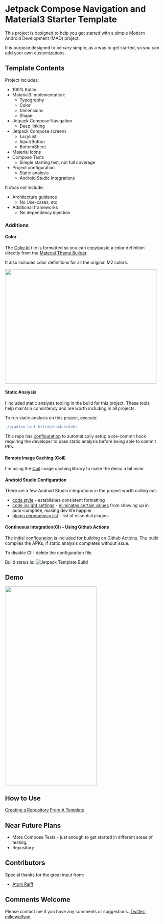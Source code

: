# Jetpack Compose Navigation and Material3 Starter Template

This project is designed to help you get started with a simple Modern Android Development (MAD) project.

It is purpose designed to be *very* simple, as a way to get started, so you can add your own customizations.

## Template Contents

Project includes:
* 100% Kotlin
* Material3 Implementation:
  * Typography
  * Color
  * Dimensions
  * Shape
* Jetpack Compose Navigation
  * Deep linking
* Jetpack Compose screens
  * LazyList
  * Input/Button
  * BottomSheet
* Material Icons
* Compose Tests
  * Simple starting test, not full coverage
* Project configuration
  * Static analysis
  * Android Studio Integrations
  
It *does not* include:
* Architecture guidance
  * No Use-cases, etc
* Additional frameworks
  * No dependency injection

### Additions

#### Color

The [Color.kt](com/wolfsoft/demo/ui/theme/Color.kt) file is formatted so you can copy/paste a color definition directly from the [Material Theme Builder](https://material-foundation.github.io/material-theme-builder/#/custom)

It also includes color definitions for all the original M2 colors.

<img src="assets/colors.png" width="494" height="374">

#### Static Analysis

I included static analysis tooling in the build for this project. These tools help maintain consistency and are worth including in all projects.

To run static analysis on this project, execute:

```gradle
./gradlew lint ktlintcheck detekt
```

This repo has [configuration](buildscripts/githooks.gradle) to automatically setup a pre-commit hook requiring the developer to pass static analysis before being able to commit PRs.

#### Remote Image Caching (Coil)

I'm using the [Coil](https://coil-kt.github.io/coil/) image caching library to make the demo a bit nicer.

#### Android Studio Configuration

There are a few Android Studio integrations in the project worth calling out:

* [code style](.idea/codeStyles/Project.xml) - establishes consistent formatting
* [code insight settings](.idea/codeInsightSettings.xml) - [eliminates certain values](https://www.jetpackcompose.app/articles/productivity-hack-to-save-tens-of-engineering-hours-when-working-with-Jetpack-Compose) from showing up in auto-complete, making dev life happier 
* [plugin dependency list](.idea/externalDependencies.xml) - list of essential plugins

#### Continuous Integration(CI) - Using Github Actions

The [initial configuration](.github/workflows/android.yml) is included for building on Github Actions. The build compiles the APKs, if static analysis completes without issue.

To disable CI - delete the configuration file.

Build status is:
![Jetpack Template Build](https://github.com/mwolfson/jetpackTemplate/actions/workflows/android.yml/badge.svg)

## Demo

<img src="assets/demoGif.gif" width="300" height="650">

## How to Use

[Creating a Repository From A Template](https://docs.github.com/en/repositories/creating-and-managing-repositories/creating-a-repository-from-a-template)

## Near Future Plans

* More Compose Tests - just enough to get started in different areas of testing.
* Repository

## Contributors

Special thanks for the great input from:
* [Atom Raiff](https://github.com/atommarvel)

## Comments Welcome
Please contact me if you have any comments or suggestions.
[Twitter: mikewolfson](https://twitter.com/mikewolfson)


